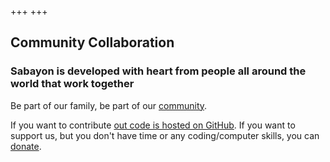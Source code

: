 +++
+++

## Community Collaboration

### Sabayon is developed with heart from people all around the world that work together

Be part of our family, be part of our [community](https://forum.sabayon.org).

If you want to contribute
[out code is hosted on GitHub](https://github.com/Sabayon/).
If you want to support us,
but you don't have time or any coding/computer skills, you can
[donate](/press/donate/).
